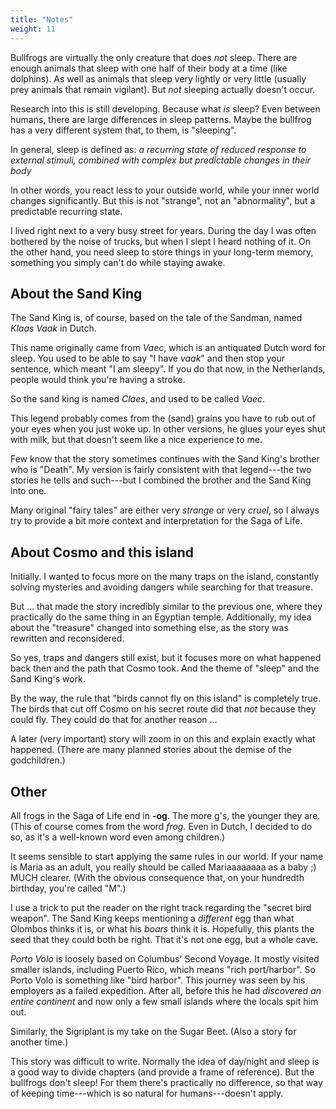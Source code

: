 ```yaml
---
title: "Notes"
weight: 11
---
```


Bullfrogs are virtually the only creature that does _not_ sleep. There are enough animals that sleep with one half of their body at a time (like dolphins). As well as animals that sleep very lightly or very little (usually prey animals that remain vigilant). But _not_ sleeping actually doesn't occur.

Research into this is still developing. Because what _is_ sleep? Even between humans, there are large differences in sleep patterns. Maybe the bullfrog has a very different system that, to them, is "sleeping".

In general, sleep is defined as: _a recurring state of reduced response to external stimuli, combined with complex but predictable changes in their body_

In other words, you react less to your outside world, while your inner world changes significantly. But this is not "strange", not an "abnormality", but a predictable recurring state.

I lived right next to a very busy street for years. During the day I was often bothered by the noise of trucks, but when I slept I heard nothing of it. On the other hand, you need sleep to store things in your long-term memory, something you simply can't do while staying awake.

## About the Sand King

The Sand King is, of course, based on the tale of the Sandman, named _Klaas Vaak_ in Dutch. 

This name originally came from _Vaec_, which is an antiquated Dutch word for sleep. You used to be able to say "I have _vaak_" and then stop your sentence, which meant "I am sleepy". If you do that now, in the Netherlands, people would think you're having a stroke.

So the sand king is named _Claes_, and used to be called _Vaec_.

This legend probably comes from the (sand) grains you have to rub out of your eyes when you just woke up. In other versions, he glues your eyes shut with milk, but that doesn't seem like a nice experience to me.

Few know that the story sometimes continues with the Sand King's brother who is "Death". My version is fairly consistent with that legend---the two stories he tells and such---but I combined the brother and the Sand King into one.

Many original "fairy tales" are either very _strange_ or very _cruel_, so I always try to provide a bit more context and interpretation for the Saga of Life.

## About Cosmo and this island

Initially. I wanted to focus more on the many traps on the island, constantly solving mysteries and avoiding dangers while searching for that treasure.

But ... that made the story incredibly similar to the previous one, where they practically do the same thing in an Egyptian temple. Additionally, my idea about the "treasure" changed into something else, as the story was rewritten and reconsidered.

So yes, traps and dangers still exist, but it focuses more on what happened back then and the path that Cosmo took. And the theme of "sleep" and the Sand King's work.

By the way, the rule that "birds cannot fly on this island" is completely true. The birds that cut off Cosmo on his secret route did that _not_ because they could fly. They could do that for another reason ...

A later (very important) story will zoom in on this and explain exactly what happened. (There are many planned stories about the demise of the godchildren.)

## Other
All frogs in the Saga of Life end in **-og**. The more g's, the younger they are. (This of course comes from the word _frog_. Even in Dutch, I decided to do so, as it's a well-known word even among children.)

It seems sensible to start applying the same rules in our world. If your name is Maria as an adult, you really should be called Mariaaaaaaaa as a baby ;) MUCH clearer. (With the obvious consequence that, on your hundredth birthday, you're called "M".)

I use a trick to put the reader on the right track regarding the "secret bird weapon". The Sand King keeps mentioning a _different_ egg than what Olombos thinks it is, or what his _boars_ think it is. Hopefully, this plants the seed that they could both be right. That it's not one egg, but a whole cave.

_Porto Volo_ is loosely based on Columbus' Second Voyage. It mostly visited smaller islands, including Puerto Rico, which means "rich port/harbor". So Porto Volo is something like "bird harbor". This journey was seen by his employers as a failed expedition. After all, before this he had _discovered an entire continent_ and now only a few small islands where the locals spit him out.

Similarly, the Sigriplant is my take on the Sugar Beet. (Also a story for another time.)

This story was difficult to write. Normally the idea of day/night and sleep is a good way to divide chapters (and provide a frame of reference). But the bullfrogs don't sleep! For them there's practically no difference, so that way of keeping time---which is so natural for humans---doesn't apply.
